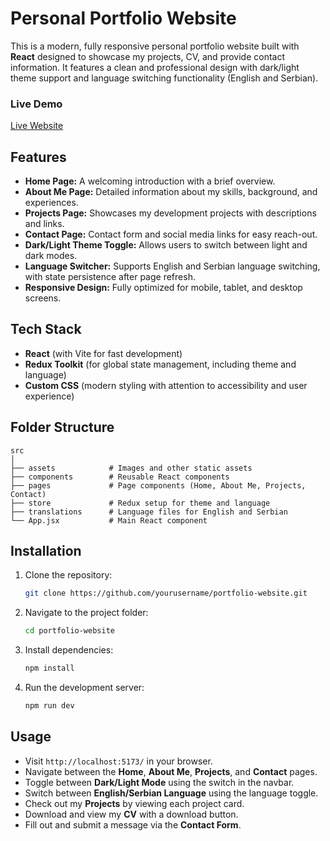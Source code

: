 # Personal Portfolio Website

This is a modern, fully responsive personal portfolio website built with **React** designed to showcase my projects, CV, and provide contact information. It features a clean and professional design with dark/light theme support and language switching functionality (English and Serbian).

### Live Demo

[Live Website](https://igortintor-portfolio.netlify.app/)

## Features

- **Home Page:** A welcoming introduction with a brief overview.
- **About Me Page:** Detailed information about my skills, background, and experiences.
- **Projects Page:** Showcases my development projects with descriptions and links.
- **Contact Page:** Contact form and social media links for easy reach-out.
- **Dark/Light Theme Toggle:** Allows users to switch between light and dark modes.
- **Language Switcher:** Supports English and Serbian language switching, with state persistence after page refresh.
- **Responsive Design:** Fully optimized for mobile, tablet, and desktop screens.

## Tech Stack

- **React** (with Vite for fast development)
- **Redux Toolkit** (for global state management, including theme and language)
- **Custom CSS** (modern styling with attention to accessibility and user experience)

## Folder Structure
```
src
│
├── assets            # Images and other static assets
├── components        # Reusable React components
├── pages             # Page components (Home, About Me, Projects, Contact)
├── store             # Redux setup for theme and language
├── translations      # Language files for English and Serbian
└── App.jsx           # Main React component
```

## Installation

1. Clone the repository:
   ```bash
   git clone https://github.com/yourusername/portfolio-website.git
   ```
2. Navigate to the project folder:
   ```bash
   cd portfolio-website
   ```
3. Install dependencies:
   ```bash
   npm install
   ```
4. Run the development server:
   ```bash
   npm run dev
   ```

## Usage

- Visit `http://localhost:5173/` in your browser.
- Navigate between the **Home**, **About Me**, **Projects**, and **Contact** pages.
- Toggle between **Dark/Light Mode** using the switch in the navbar.
- Switch between **English/Serbian Language** using the language toggle.
- Check out my **Projects** by viewing each project card.
- Download and view my **CV** with a download button.
- Fill out and submit a message via the **Contact Form**.
